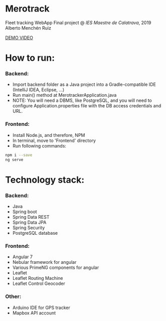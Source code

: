 # Merotrack
Fleet tracking WebApp
Final project @ *IES Maestre de Calatrava*, 2019
Alberto Menchén Ruiz

[DEMO VIDEO](https://drive.google.com/file/d/1-AHN0oYK-R7Ww952cVysdSEwwJiVyqIa/view?usp=sharing)

# How to run:
### Backend:
  - Import backend folder as a Java project into a Gradle-compatible IDE (IntelliJ IDEA, Eclipse, ...)
  - Run main() method at MerotrackerApplication.java
  - NOTE: You will need a DBMS, like PostgreSQL, and you will need to configure Application.properties file with the DB access credentials and URL.

### Frontend:
  - Install Node.js, and therefore, NPM
  - In terminal, move to 'Frontend' directory
  - Run following commands:
```sh
npm i --save 
ng serve
```


# Technology stack:
### Backend:
- Java
- Spring boot
- Spring Data REST
- Spring Data JPA
- Spring Security
- PostgreSQL database 

### Frontend:
- Angular 7
- Nebular framework for angular
- Various PrimeNG components for angular
- Leaflet
- Leaflet Routing Machine
- Leaflet Control Geocoder

### Other:
- Arduino IDE for GPS tracker
- Mapbox API account
